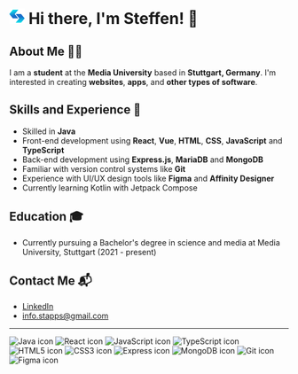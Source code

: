 # <img src="logoSmall.png" style="height: 28px"> Hi there, I'm Steffen! 👋

## About Me 🙋‍♂️

I am a **student** at the **Media University** based in **Stuttgart, Germany**.
I'm interested in creating **websites**, **apps**, and **other types of software**.

## Skills and Experience 🚀

- Skilled in **Java**
- Front-end development using **React**, **Vue**, **HTML**, **CSS**, **JavaScript** and **TypeScript**
- Back-end development using **Express.js**, **MariaDB** and **MongoDB**
- Familiar with version control systems like **Git**
- Experience with UI/UX design tools like **Figma** and **Affinity Designer**
- Currently learning Kotlin with Jetpack Compose

## Education 🎓

- Currently pursuing a Bachelor's degree in science and media at Media University, Stuttgart (2021 - present)

## Contact Me 📬

- [LinkedIn](https://www.linkedin.com/in/steffensinger/)
- [info.stapps@gmail.com](mailto:info.stapps@gmail.com)

---

![Java icon](https://img.icons8.com/color/48/000000/java-coffee-cup-logo--v1.png)
![React icon](https://img.icons8.com/color/48/000000/react-native.png)
![JavaScript icon](https://img.icons8.com/color/48/000000/javascript--v1.png)
![TypeScript icon](https://img.icons8.com/color/48/000000/typescript.png)
![HTML5 icon](https://img.icons8.com/color/48/000000/html-5.png)
![CSS3 icon](https://img.icons8.com/color/48/000000/css3.png)
![Express icon](https://img.icons8.com/color/48/000000/express.png)
![MongoDB icon](https://img.icons8.com/color/48/000000/mongodb.png)
![Git icon](https://img.icons8.com/color/48/000000/git.png)
![Figma icon](https://img.icons8.com/windows/48/000000/figma.png)
